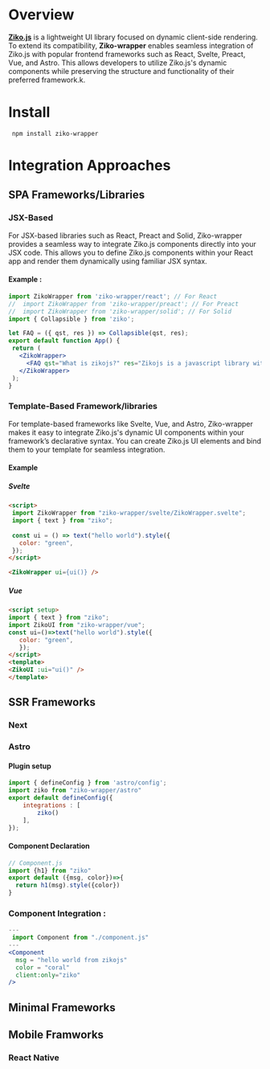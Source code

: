 # Overview

[**Ziko.js**](https://github.com/zakarialaoui10/ziko.js) is a lightweight UI library focused on dynamic client-side rendering. 
To extend its compatibility, **Ziko-wrapper** enables seamless integration of Ziko.js with popular frontend frameworks such as React, Svelte, Preact, Vue, and Astro. This allows developers to utilize Ziko.js's dynamic components while preserving the structure and functionality of their preferred framework.k.

# Install
```shell
 npm install ziko-wrapper
```

# Integration Approaches 
## SPA Frameworks/Libraries
### JSX-Based

 For JSX-based libraries such as React, Preact and Solid, Ziko-wrapper provides a seamless way to integrate Ziko.js components directly into your JSX code. This allows you to define Ziko.js components within your React app and render them dynamically using familiar JSX syntax.

 #### Example : 

 ```jsx
 import ZikoWrapper from 'ziko-wrapper/react'; // For React
//  import ZikoWrapper from 'ziko-wrapper/preact'; // For Preact
//  import ZikoWrapper from 'ziko-wrapper/solid'; // For Solid
 import { Collapsible } from 'ziko';

 let FAQ = ({ qst, res }) => Collapsible(qst, res);
 export default function App() {
  return (
    <ZikoWrapper>
      <FAQ qst="What is zikojs?" res="Zikojs is a javascript library with a focus on making coding effortless." />
    </ZikoWrapper>
  );
}

 ```
 ### Template-Based Framework/libraries

 For template-based frameworks like Svelte, Vue, and Astro, Ziko-wrapper makes it easy to integrate Ziko.js's dynamic UI components within your framework’s declarative syntax. You can create Ziko.js UI elements and bind them to your template for seamless integration.

 #### Example

 ##### Svelte 
 ```html
 <script>
  import ZikoWrapper from "ziko-wrapper/svelte/ZikoWrapper.svelte";
  import { text } from "ziko";
  
  const ui = () => text("hello world").style({
    color: "green",
  });
</script>

<ZikoWrapper ui={ui()} />
 ```
 ##### Vue
 ```html
 <script setup>
 import { text } from "ziko";
 import ZikoUI from "ziko-wrapper/vue";
 const ui=()=>text("hello world").style({
    color: "green",
    });
 </script>
<template>
 <ZikoUI :ui="ui()" />
</template>
 ```

## SSR Frameworks 
### Next 

### Astro 

#### Plugin setup 
```js
import { defineConfig } from 'astro/config';
import ziko from "ziko-wrapper/astro"
export default defineConfig({
    integrations : [
        ziko()
    ],
});
```

#### Component Declaration 
```js
// Component.js
import {h1} from "ziko"
export default ({msg, color})=>{
  return h1(msg).style({color})
}
```
### Component Integration : 

```jsx
---
 import Component from "./component.js"
---
<Component 
  msg = "hello world from zikojs"
  color = "coral"
  client:only="ziko" 
/>
```


## Minimal Frameworks 
<!-- Alpine -->

## Mobile Framworks 

### React Native

